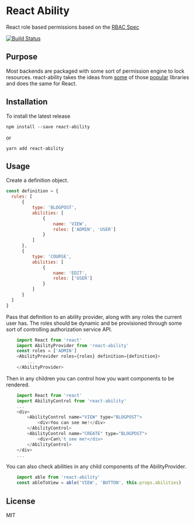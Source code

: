 React Ability
=========================

React role based permissions based on the [RBAC Spec](https://en.wikipedia.org/wiki/Role-based_access_control)

[![Build Status](https://travis-ci.org/jayshaffer/react-ability.svg?branch=master)](https://travis-ci.org/jayshaffer/react-ability)

## Purpose

Most backends are packaged with some sort of permission engine to lock resources.
react-ability takes the ideas from [some](https://github.com/CanCanCommunity/cancancan) of those [popular](https://shiro.apache.org/) libraries and does the same for React.

## Installation

To install the latest release

```
npm install --save react-ability
```

or 

```
yarn add react-ability
```
## Usage

Create a definition object.

```javascript
const definition = {
  rules: [
      {
          type: 'BLOGPOST',
          abilities: [
              {
                  name: 'VIEW',
                  roles: ['ADMIN', 'USER']
              }
          ]
      },
      {
          type: 'COURSE',
          abilities: [
              {
                  name: 'EDIT',
                  roles: ['USER']
              }
          ]
      }
  ]
}

```

Pass that definition to an ability provider, along with any roles the
current user has.  The roles should be dynamic and be provisioned
through some sort of controlling authorization service API.

```javascript
    import React from 'react'
    import AbilityProvider from 'react-ability'
    const roles = ['ADMIN']
    <AbilityProvider roles={roles} definition={definition}>
        ...
    </AbilityProvider>
```

Then in any children you can control how you want components to be rendered.

```javascript
    import React from 'react'
    import AbilityControl from 'react-ability'
    ...
    <div>
        <AbilityControl name="VIEW" type="BLOGPOST">
            <div>You can see me!</div>
        </AbilityControl> 
        <AbilityControl name="CREATE" type="BLOGPOST">
            <div>Can\'t see me!</div>
        </AbilityControl>
    </div>
    ...
```

You can also check abilities in any child components of the AbilityProvider.

```javascript
    import able from 'react-ability'
    const ableToView = able('VIEW', 'BUTTON', this.props.abilities) 
```

## License

MIT